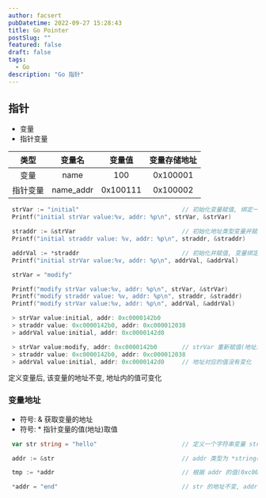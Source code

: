 ```yaml
---
author: facsert
pubDatetime: 2022-09-27 15:28:43
title: Go Pointer
postSlug: ""
featured: false
draft: false
tags:
  - Go
description: "Go 指针"
---
```


<!--
 * @Author       : facsert
 * @Date         : 2022-09-27 15:28:43
 * @LastEditTime : 2023-10-11 22:11:14
 * @Description  : edit description
-->

## 指针

- 变量
- 指针变量

|   类型   |  变量名   |  变量值  | 变量存储地址 |
| :------: | :-------: | :------: | :----------: |
|   变量   |   name    |   100    |   0x100001   |
| 指针变量 | name_addr | 0x100111 |   0x100002   |

```Go
 strVar := "initial"                             // 初始化变量赋值, 绑定一个固定地址, 值可以变, 地址不变
 Printf("initial strVar value:%v, addr: %p\n", strVar, &strVar)

 straddr := &strVar                              // 初始化地址类型变量并赋值, 变量绑定地址, 变量值是一个地址
 Printf("initial straddr value: %v, addr: %p\n", straddr, &straddr)

 addrVal := *straddr                             // 初始化并赋值, 变量绑定地址, 地址类型才能取值
 Printf("initial strVar value:%v, addr: %p\n", addrVal, &addrVal)

 strVar = "modify"

 Printf("modify strVar value:%v, addr: %p\n", strVar, &strVar)
 Printf("modify straddr value: %v, addr: %p\n", straddr, &straddr)
 Printf("modify strVar value:%v, addr: %p\n", addrVal, &addrVal)

 > strVar value:initial, addr: 0xc0000142b0
 > straddr value: 0xc0000142b0, addr: 0xc000012038
 > addrVal value:initial, addr: 0xc0000142d0

 > strVar value:modify, addr: 0xc0000142b0       // strVar 重新赋值(地址对应的值变化), 地址不变
 > straddr value: 0xc0000142b0, addr: 0xc000012038
 > addrVal value:initial, addr: 0xc0000142d0     // 地址对应的值没有变化

```

定义变量后, 该变量的地址不变, 地址内的值可变化

### 变量地址

- 符号: & 获取变量的地址
- 符号: \* 指针变量的值(地址)取值

```Go
 var str string = "hello"                        // 定义一个字符串变量 str, 值是 "hello" 地址是 0xc00001a078

 addr := &str                                    // addr 类型为 *string(地址类型), addr 的值是 0xc00001a078(str 地址), addr 地址是 0xc00000e018

 tmp := *addr                                    // 根据 addr 的值(0xc00001a078 str 地址)取值到 "hello" 赋值给 tmp. 等同于 tmp := "hello"

 *addr = "end"                                   // str 的地址不变, addr 指针一直指向 str 的值, 与 str = "end" 效果一致
```
